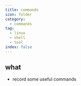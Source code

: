 ```yaml
---
title: commands
icon: folder
category:
  - commands
tag:
  - linux
  - shell
  - tool
index: false
---
```


## what
* record some useful commands

<AutoCatalog />
